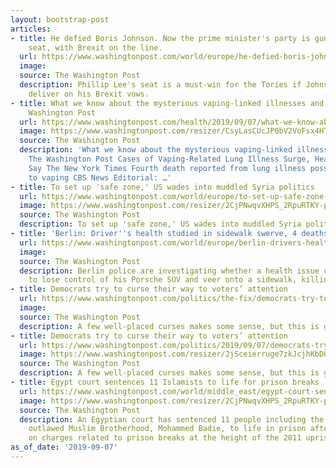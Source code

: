 ```yaml
---
layout: bootstrap-post
articles:
- title: He defied Boris Johnson. Now the prime minister's party is gunning for his
    seat, with Brexit on the line.
  url: https://www.washingtonpost.com/world/europe/he-defied-boris-johnson-now-the-prime-ministers-party-is-gunning-for-his-seat-with-brexit-on-the-line/2019/09/07/c2561ea0-d021-11e9-a620-0a91656d7db6_story.html
  image: 
  source: The Washington Post
  description: Phillip Lee's seat is a must-win for the Tories if Johnson wants to
    deliver on his Brexit vows.
- title: What we know about the mysterious vaping-linked illnesses and deaths - The
    Washington Post
  url: https://www.washingtonpost.com/health/2019/09/07/what-we-know-about-mysterious-vaping-linked-illnesses-deaths/
  image: https://www.washingtonpost.com/resizer/CsyLasCUcJP0bV2VoFsx4HTenPw=/1484x0/d1i4t8bqe7zgj6.cloudfront.net/09-05-2019/t_f4a8e2d7f4cc4d6e988d5f4e6a227414_name_ICJMZZMG.jpg
  source: The Washington Post
  description: 'What we know about the mysterious vaping-linked illnesses and deaths
    The Washington Post Cases of Vaping-Related Lung Illness Surge, Health Officials
    Say The New York Times Fourth death reported from lung illness possibly linked
    to vaping CBS News Editorial: …'
- title: To set up 'safe zone,' US wades into muddled Syria politics
  url: https://www.washingtonpost.com/world/europe/to-set-up-safe-zone-us-wades-into-muddled-syria-politics/2019/09/07/942777c2-d16b-11e9-a620-0a91656d7db6_story.html
  image: https://www.washingtonpost.com/resizer/2CjPNwqvXHPS_2RpuRTKY-p3eVo=/1484x0/www.washingtonpost.com/pb/resources/img/twp-social-share.png
  source: The Washington Post
  description: To set up 'safe zone,' US wades into muddled Syria politics
- title: 'Berlin: Driver''s health studied in sidewalk swerve, 4 deaths'
  url: https://www.washingtonpost.com/world/europe/berlin-drivers-health-studied-in-sidewalk-swerve-4-deaths/2019/09/07/b4186984-d16a-11e9-a620-0a91656d7db6_story.html
  image: 
  source: The Washington Post
  description: Berlin police are investigating whether a health issue caused a driver
    to lose control of his Porsche SUV and veer onto a sidewalk, killing four people
- title: Democrats try to curse their way to voters’ attention
  url: https://www.washingtonpost.com/politics/the-fix/democrats-try-to-curse-their-way-to-voters-attention/2019/09/07/27d62f50-6d50-4745-b415-db013299214d_story.html
  image: 
  source: The Washington Post
  description: A few well-placed curses makes some sense, but this is getting ridiculous.
- title: Democrats try to curse their way to voters’ attention
  url: https://www.washingtonpost.com/politics/2019/09/07/democrats-try-curse-their-way-voters-attention/
  image: https://www.washingtonpost.com/resizer/2jSceierruge7zkJcjhKbD0BNJA=/1484x0/arc-anglerfish-washpost-prod-washpost.s3.amazonaws.com/public/7PIE4BEYSQI6TGQW3RKR5JNEHM.jpg
  source: The Washington Post
  description: A few well-placed curses makes some sense, but this is getting ridiculous.
- title: Egypt court sentences 11 Islamists to life for prison breaks
  url: https://www.washingtonpost.com/world/middle_east/egypt-court-sentences-11-islamists-to-life-for-prison-breaks/2019/09/07/a1b2ba5a-d166-11e9-a620-0a91656d7db6_story.html
  image: https://www.washingtonpost.com/resizer/2CjPNwqvXHPS_2RpuRTKY-p3eVo=/1484x0/www.washingtonpost.com/pb/resources/img/twp-social-share.png
  source: The Washington Post
  description: An Egyptian court has sentenced 11 people including the head of the
    outlawed Muslim Brotherhood, Mohammed Badie, to life in prison after a retrial
    on charges related to prison breaks at the height of the 2011 uprising
as_of_date: '2019-09-07'
---
```


